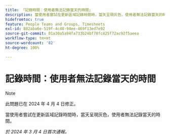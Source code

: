 ```yaml
---
title: 「記錄時間：使用者無法記錄當天的時間」
description: 當使用者嘗試在更新區域記錄時間時，當天呈現灰色，使用者無法記錄當天的時間。
hidefromtoc: true
feature: People Teams and Groups, Timesheets
exl-id: 882aba6e-519f-4c48-94ee-469f13ed7e92
source-git-commit: 01a30a5a94fa733b24bf78fc425f72ac92f5aeea
workflow-type: tm+mt
source-wordcount: '82'
ht-degree: 100%

---
```


# 記錄時間：使用者無法記錄當天的時間

>[!NOTE]
>
>此問題已在 2024 年 4 月 4 日修正。

當使用者嘗試在更新區域記錄時間時，當天呈現灰色，使用者無法記錄當天的時間。

_於 2024 年 3 月 4 日首次通報。_
